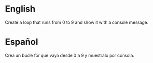 # English
Create a loop that runs from 0 to 9 and show it with a console message.

# Español
Crea un bucle for que vaya desde 0 a 9 y muestralo por consola.